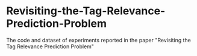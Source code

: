 # Revisiting-the-Tag-Relevance-Prediction-Problem
The code and dataset of experiments reported in the paper "Revisiting the Tag Relevance Prediction Problem"
